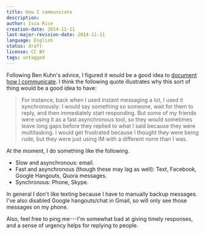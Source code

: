 ```yaml
---
title: How I communicate
description: 
author: Issa Rice
creation-date: 2014-11-11
last-major-revision-date: 2014-11-11
language: English
status: draft
license: CC BY
tags: untagged
---
```


Following Ben Kuhn's advice, I figured it would be a good idea to [document how I communicate](http://www.benkuhn.net/comm).
I think the following quote illustrates why this sort of thing would be a good idea to have:

> For instance, back when I used instant messaging a lot, I used it synchronously: I would say something so someone, wait for them to reply, and then immediately start responding. But some of my friends were using it as a fast asynchronous tool, so they would sometimes leave long gaps before they replied to what I said because they were multitasking. I would get frustrated because I thought they were being rude, but they were just using IM with a different norm than I was.

At the moment, I do something like the following.

- Slow and asynchronous: email.
- Fast and asynchronous (though these may lag as well): Text, Facebook, Google Hangouts, Quora messages.
- Synchronous: Phone, Skype.

In general I don't like texting because I have to manually backup messages.
I've also disabled Google hangouts/chat in Gmail, so will only see those messages on my phone.

Also, feel free to ping me---I'm somewhat bad at giving timely responses, and a sense of urgency helps for replying to people.
